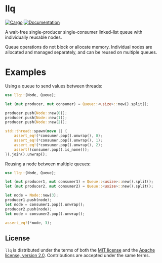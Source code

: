 # llq

[![Cargo](https://img.shields.io/crates/v/llq.svg)](https://crates.io/crates/llq)
[![Documentation](https://docs.rs/llq/badge.svg)](https://docs.rs/llq)

A wait-free single-producer single-consumer linked-list queue with individually reusable nodes.

Queue operations do not block or allocate memory. Individual nodes are allocated and managed separately, and can be reused on multiple queues.

# Examples

Using a queue to send values between threads:

```rust
use llq::{Node, Queue};

let (mut producer, mut consumer) = Queue::<usize>::new().split();

producer.push(Node::new(0));
producer.push(Node::new(1));
producer.push(Node::new(2));

std::thread::spawn(move || {
    assert_eq!(*consumer.pop().unwrap(), 0);
    assert_eq!(*consumer.pop().unwrap(), 1);
    assert_eq!(*consumer.pop().unwrap(), 2);
    assert!(consumer.pop().is_none());
}).join().unwrap();

```

Reusing a node between multiple queues:

```rust
use llq::{Node, Queue};

let (mut producer1, mut consumer1) = Queue::<usize>::new().split();
let (mut producer2, mut consumer2) = Queue::<usize>::new().split();

let node = Node::new(3);
producer1.push(node);
let node = consumer1.pop().unwrap();
producer2.push(node);
let node = consumer2.pop().unwrap();

assert_eq!(*node, 3);
```

[`Producer::push()`]: crate::Producer::push
[`Consumer::pop()`]: crate::Consumer::pop
[`Node`]: crate::Node

## License

`llq` is distributed under the terms of both the [MIT license](LICENSE-MIT) and the [Apache license, version 2.0](LICENSE-APACHE). Contributions are accepted under the same terms.

